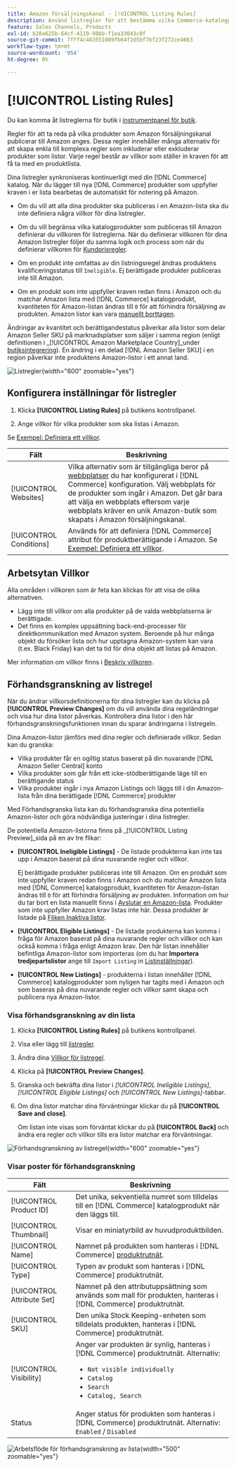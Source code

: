 ```yaml
---
title: Amazon försäljningskanal - [!UICONTROL Listing Rules]
description: Använd listregler för att bestämma vilka Commerce-katalogprodukter som publiceras som Amazon Marketplace-listor.
feature: Sales Channels, Products
exl-id: b28a625b-64cf-4119-98bb-f1ea33043c8f
source-git-commit: 7fff4c463551089fb64f2d5bf7bf23f272ce4663
workflow-type: tm+mt
source-wordcount: '954'
ht-degree: 0%

---
```


# [!UICONTROL Listing Rules]

Du kan komma åt listreglerna för butik i [instrumentpanel för butik](./amazon-store-dashboard.md).

Regler för att ta reda på vilka produkter som Amazon försäljningskanal publicerar till Amazon anges. Dessa regler innehåller många alternativ för att skapa enkla till komplexa regler som inkluderar eller exkluderar produkter som listor. Varje regel består av villkor som ställer in kraven för att få ta med en produktlista.

Dina listregler synkroniseras kontinuerligt med din [!DNL Commerce] katalog. När du lägger till nya [!DNL Commerce] produkter som uppfyller kraven i er lista bearbetas de automatiskt för notering på Amazon.

- Om du vill att alla dina produkter ska publiceras i en Amazon-lista ska du inte definiera några villkor för dina listregler.

- Om du vill begränsa vilka katalogprodukter som publiceras till Amazon definierar du villkoren för listreglerna. När du definierar villkoren för dina Amazon listregler följer du samma logik och process som när du definierar villkoren för [Kundprisregler](https://experienceleague.adobe.com/docs/commerce-admin/marketing/promotions/cart-rules/price-rules-cart.html).

- Om en produkt inte omfattas av din listningsregel ändras produktens kvalificeringsstatus till `Ineligible`. Ej berättigade produkter publiceras inte till Amazon.

- Om en produkt som inte uppfyller kraven redan finns i Amazon och du matchar Amazon lista med [!DNL Commerce] katalogprodukt, kvantiteten för Amazon-listan ändras till `0` för att förhindra försäljning av produkten. Amazon listor kan vara [manuellt borttagen](./end-listings-manually.md).

Ändringar av kvantitet och berättigandestatus påverkar alla listor som delar Amazon Seller SKU på marknadsplatser som säljer i samma region (enligt definitionen i _[!UICONTROL Amazon Marketplace Country]_under [butiksintegrering](./store-integration.md)). En ändring i en delad [!DNL Amazon Seller SKU] i en region påverkar inte produktens Amazon-listor i ett annat land.

![Listregler](assets/ob-listing-rules.png){width="600" zoomable="yes"}

## Konfigurera inställningar för listregler

1. Klicka **[!UICONTROL Listing Rules]** på butikens kontrollpanel.

1. Ange villkor för vilka produkter som ska listas i Amazon.

Se [Exempel: Definiera ett villkor](./ob-define-condition-example.md).

| Fält | Beskrivning |
|-------------------------|---------------------------------------------------------------------------------------------------------------------------------------------------------------------------------------------------------------------------------------------------------------------------------------------------------------------------------------------------------------------------------------|
| [!UICONTROL Websites] | Vilka alternativ som är tillgängliga beror på [webbplatser](https://experienceleague.adobe.com/docs/commerce-admin/start/setup/websites-stores-views.html) du har konfigurerat i [!DNL Commerce] konfiguration. Välj webbplats för de produkter som ingår i Amazon. Det går bara att välja en webbplats eftersom varje webbplats kräver en unik Amazon-butik som skapats i Amazon försäljningskanal. |
| [!UICONTROL Conditions] | Används för att definiera [!DNL Commerce] attribut för produktberättigande i Amazon. Se [Exempel: Definiera ett villkor](./ob-define-condition-example.md). |

## Arbetsytan Villkor

Alla områden i villkoren som är feta kan klickas för att visa de olika alternativen.

- Lägg inte till villkor om alla produkter på de valda webbplatserna är berättigade.
- Det finns en komplex uppsättning back-end-processer för direktkommunikation med Amazon system. Beroende på hur många objekt du försöker lista och hur upptagna Amazon-system kan vara (t.ex. Black Friday) kan det ta tid för dina objekt att listas på Amazon.

Mer information om villkor finns i [Beskriv villkoren](https://experienceleague.adobe.com/docs/commerce-admin/marketing/promotions/cart-rules/price-rules-cart.html).

## Förhandsgranskning av listregel

När du ändrar villkorsdefinitionerna för dina listregler kan du klicka på **[!UICONTROL Preview Changes]** om du vill använda dina regeländringar och visa hur dina listor påverkas. Kontrollera dina listor i den här förhandsgranskningsfunktionen innan du sparar ändringarna i listregeln.

Dina Amazon-listor jämförs med dina regler och definierade villkor. Sedan kan du granska:

- Vilka produkter får en ogiltig status baserat på din nuvarande [!DNL Amazon Seller Central] konto
- Vilka produkter som går från ett icke-stödberättigande läge till en berättigande status
- Vilka produkter ingår i nya Amazon Listings och läggs till i din Amazon-lista från dina berättigade [!DNL Commerce] produkter

Med Förhandsgranska lista kan du förhandsgranska dina potentiella Amazon-listor och göra nödvändiga justeringar i dina listregler.

De potentiella Amazon-listorna finns på _[!UICONTROL Listing Preview]_sida på en av tre flikar:

- **[!UICONTROL Ineligible Listings]** - De listade produkterna kan inte tas upp i Amazon baserat på dina nuvarande regler och villkor.

  Ej berättigade produkter publiceras inte till Amazon. Om en produkt som inte uppfyller kraven redan finns i Amazon och du matchar Amazon lista med [!DNL Commerce] katalogprodukt, kvantiteten för Amazon-listan ändras till `0` för att förhindra försäljning av produkten. Information om hur du tar bort en lista manuellt finns i [Avslutar en Amazon-lista](./end-listings-manually.md). Produkter som inte uppfyller Amazon krav listas inte här. Dessa produkter är listade på [Fliken Inaktiva listor](./inactive-listings.md).

- **[!UICONTROL Eligible Listings]** - De listade produkterna kan komma i fråga för Amazon baserat på dina nuvarande regler och villkor och kan också komma i fråga enligt Amazon krav. Den här listan innehåller befintliga Amazon-listor som importeras (om du har **Importera tredjepartslistor** ange till `Import Listing` in [Listinställningar](./third-party-listing-settings.md)).

- **[!UICONTROL New Listings]** - produkterna i listan innehåller [!DNL Commerce] katalogprodukter som nyligen har tagits med i Amazon och som baseras på dina nuvarande regler och villkor samt skapa och publicera nya Amazon-listor.

### Visa förhandsgranskning av din lista

1. Klicka **[!UICONTROL Listing Rules]** på butikens kontrollpanel.

1. Visa eller lägg till [listregler](./listing-rules.md).

1. Ändra dina [Villkor för listregel](./ob-define-condition-example.md).

1. Klicka på **[!UICONTROL Preview Changes]**.

1. Granska och bekräfta dina listor i _[!UICONTROL Ineligible Listings]_,_[!UICONTROL Eligible Listings]_ och _[!UICONTROL New Listings]_-tabbar.

1. Om dina listor matchar dina förväntningar klickar du på **[!UICONTROL Save and close]**.

   Om listan inte visas som förväntat klickar du på **[!UICONTROL Back]** och ändra era regler och villkor tills era listor matchar era förväntningar.

![Förhandsgranskning av listregel](assets/amazon-listing-rule-preview.png){width="600" zoomable="yes"}

### Visar poster för förhandsgranskning

| Fält | Beskrivning |
|----------------------------|---------------------------------------------------------------------------------------------------------------------------------------------------------------------------------------------------------|
| [!UICONTROL Product ID] | Det unika, sekventiella numret som tilldelas till en [!DNL Commerce] katalogprodukt när den läggs till. |
| [!UICONTROL Thumbnail] | Visar en miniatyrbild av huvudproduktbilden. |
| [!UICONTROL Name] | Namnet på produkten som hanteras i [!DNL Commerce] [produktrutnät](https://experienceleague.adobe.com/docs/commerce-admin/catalog/products/products-list.html). |
| [!UICONTROL Type] | Typen av produkt som hanteras i [!DNL Commerce] produktrutnät. |
| [!UICONTROL Attribute Set] | Namnet på den attributuppsättning som används som mall för produkten, hanteras i [!DNL Commerce] produktrutnät. |
| [!UICONTROL SKU] | Den unika Stock Keeping-enheten som tilldelats produkten, hanteras i [!DNL Commerce] produktrutnät. |
| [!UICONTROL Visibility] | Anger var produkten är synlig, hanteras i [!DNL Commerce] produktrutnät. Alternativ:<ul><li>`Not visible individually`</li><li>`Catalog`</li><li>`Search`</li><li>`Catalog, Search`</li></ul> |
| Status | Anger status för produkten som hanteras i [!DNL Commerce] produktrutnät. Alternativ: `Enabled` / `Disabled` |

![Arbetsflöde för förhandsgranskning av lista](assets/listing-preview-flowchart.png){width="500" zoomable="yes"}
